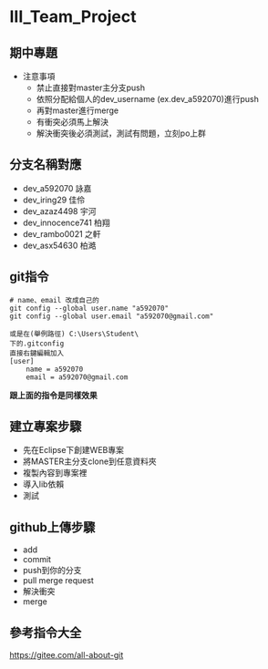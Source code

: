 # III_Team_Project

## 期中專題

- 注意事項
  - 禁止直接對master主分支push
  - 依照分配給個人的dev_username (ex.dev_a592070)進行push
  - 再對master進行merge
  - 有衝突必須馬上解決
  - 解決衝突後必須測試，測試有問題，立刻po上群

## 分支名稱對應
- dev_a592070 詠嘉
- dev_iring29 佳伶
- dev_azaz4498 宇河
- dev_innocence741 柏翔
- dev_rambo0021 之軒
- dev_asx54630 柏澔


## git指令
```
# name、email 改成自己的
git config --global user.name "a592070"
git config --global user.email "a592070@gmail.com"
```

```
或是在(舉例路徑) C:\Users\Student\
下的.gitconfig
直接右鍵編輯加入
[user]
	name = a592070
	email = a592070@gmail.com
```
**跟上面的指令是同樣效果**


## 建立專案步驟
- 先在Eclipse下創建WEB專案
- 將MASTER主分支clone到任意資料夾
- 複製內容到專案裡
- 導入lib依賴
- 測試

## github上傳步驟
- add
- commit
- push到你的分支
- pull merge request
- 解決衝突
- merge



## 參考指令大全
https://gitee.com/all-about-git
  
